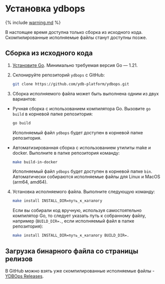 # Установка ydbops

{% include [warning.md](_includes/warning.md) %}

В настоящее время доступна только сборка из исходного кода. Скомпилированные исполняемые файлы станут доступны позже.

## Сборка из исходного кода

1. [Установите Go](https://go.dev/doc/install). Минимально требуемая версия Go — 1.21.

2. Склонируйте репозиторий `ydbops` с GitHub:

    ```bash
    git clone https://github.com/ydb-platform/ydbops.git
    ```

3. Сборка исполняемого файла может быть выполнена одним из двух вариантов:

- Ручная сборка с использованием компилятора Go. Вызовите `go build` в корневой папке репозитория:

    ```bash
    go build
    ```

    Исполняемый файл `ydbops` будет доступен в корневой папке репозитория.

- Автоматизированная сборка с использованием утилиты make и docker. Выполните в папке репозитория команду:

  ```bash
  make build-in-docker
  ```

  Исполняемый файл `ydbops` будет доступен в корневой папке `bin`. Автоматически собираются исполняемые файлы для Linux и MacOS (arm64, amd64).


4. Установка исполняемого файла. Выполните следующую команду:

   ```bash
   make install INSTALL_DIR=путь_к_каталогу
   ```

   Если вы собирали код вручную, используя самостоятельно компилятор Go, то следует указать путь к собранному файлу, например (`BUILD_DIR=.`, если исполняемый файл в папке репозитория):

   ```bash
   make install INSTALL_DIR=путь_к_каталогу BUILD_DIR=.
   ```

## Загрузка бинарного файла со страницы релизов

В GitHub можно взять уже скомпилированные исполняемые файлы - [YDBOps Releases](https://github.com/ydb-platform/ydbops/releases).
